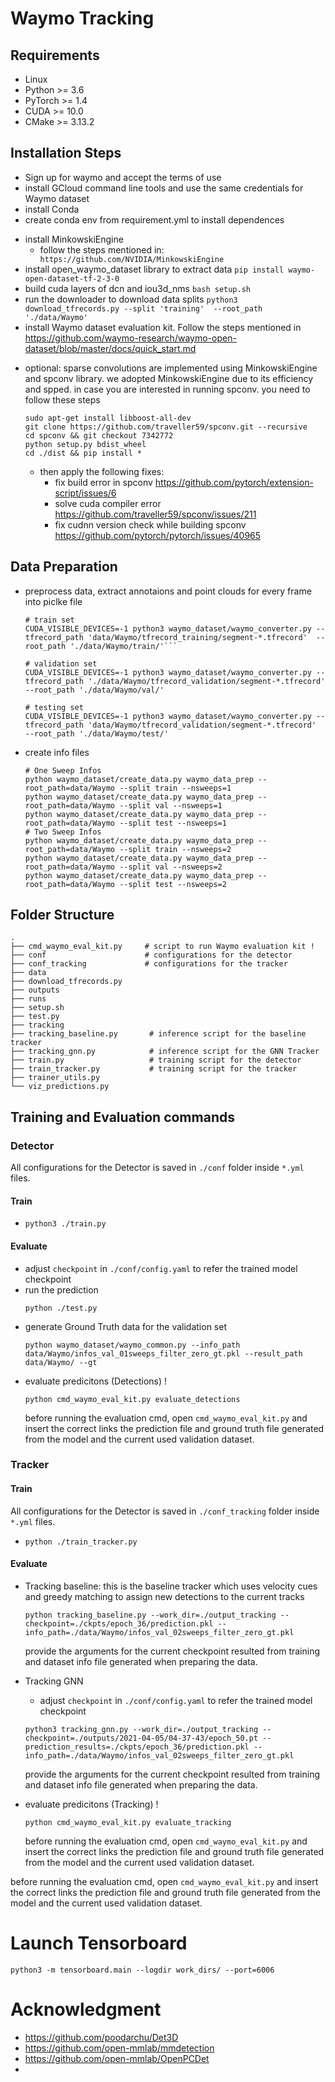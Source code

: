 # Waymo Tracking

## Requirements

- Linux
- Python >= 3.6
- PyTorch >= 1.4
- CUDA >= 10.0
- CMake >= 3.13.2


## Installation Steps

- Sign up for waymo and accept the terms of use
- install GCloud command line tools and use the same credentials for Waymo dataset
- install Conda
- create conda env from requirement.yml to install dependences
* install MinkowskiEngine
  * follow the steps mentioned in: ``` https://github.com/NVIDIA/MinkowskiEngine```
* install open_waymo_dataset library to extract data
```pip install waymo-open-dataset-tf-2-3-0```
* build cuda layers of dcn and iou3d_nms `bash setup.sh`
* run the downloader to download data splits ``` python3 download_tfrecords.py --split 'training'  --root_path './data/Waymo' ```
* install Waymo dataset evaluation kit. Follow the steps mentioned in https://github.com/waymo-research/waymo-open-dataset/blob/master/docs/quick_start.md

- optional: sparse convolutions are implemented using MinkowskiEngine and spconv library. we adopted MinkowskiEngine due to its efficiency and spped. in case you are interested in running spconv. you need to follow these steps
  ```
  sudo apt-get install libboost-all-dev
  git clone https://github.com/traveller59/spconv.git --recursive
  cd spconv && git checkout 7342772
  python setup.py bdist_wheel
  cd ./dist && pip install *
  ```
  - then apply the following fixes:
    - fix build error in spconv https://github.com/pytorch/extension-script/issues/6
    - solve cuda compiler error https://github.com/traveller59/spconv/issues/211
    - fix cudnn version check while building spconv https://github.com/pytorch/pytorch/issues/40965


## Data Preparation

* preprocess data, extract annotaions and point clouds for every frame into piclke file
  ```
  # train set 
  CUDA_VISIBLE_DEVICES=-1 python3 waymo_dataset/waymo_converter.py --tfrecord_path 'data/Waymo/tfrecord_training/segment-*.tfrecord'  --root_path './data/Waymo/train/'```

  # validation set 
  CUDA_VISIBLE_DEVICES=-1 python3 waymo_dataset/waymo_converter.py --tfrecord_path './data/Waymo/tfrecord_validation/segment-*.tfrecord'  --root_path './data/Waymo/val/'

  # testing set 
  CUDA_VISIBLE_DEVICES=-1 python3 waymo_dataset/waymo_converter.py --tfrecord_path 'data/Waymo/tfrecord_validation/segment-*.tfrecord'  --root_path './data/Waymo/test/'
  ```
* create info files
  ```
  # One Sweep Infos 
  python waymo_dataset/create_data.py waymo_data_prep --root_path=data/Waymo --split train --nsweeps=1
  python waymo_dataset/create_data.py waymo_data_prep --root_path=data/Waymo --split val --nsweeps=1
  python waymo_dataset/create_data.py waymo_data_prep --root_path=data/Waymo --split test --nsweeps=1
  # Two Sweep Infos
  python waymo_dataset/create_data.py waymo_data_prep --root_path=data/Waymo --split train --nsweeps=2
  python waymo_dataset/create_data.py waymo_data_prep --root_path=data/Waymo --split val --nsweeps=2
  python waymo_dataset/create_data.py waymo_data_prep --root_path=data/Waymo --split test --nsweeps=2
  ```

## Folder Structure
```
.
├── cmd_waymo_eval_kit.py     # script to run Waymo evaluation kit !
├── conf                      # configurations for the detector
├── conf_tracking             # configurations for the tracker
├── data
├── download_tfrecords.py
├── outputs
├── runs
├── setup.sh
├── test.py
├── tracking
├── tracking_baseline.py       # inference script for the baseline tracker
├── tracking_gnn.py            # inference script for the GNN Tracker
├── train.py                   # training script for the detector
├── train_tracker.py           # training script for the tracker
├── trainer_utils.py
└── viz_predictions.py
```

## Training and Evaluation commands
### Detector
All configurations for the Detector is saved in `./conf` folder inside `*.yml` files.
#### Train
- ```python3 ./train.py```
#### Evaluate
* adjust ```checkpoint``` in ```./conf/config.yaml``` to refer the trained model checkpoint
* run the prediction
  ```
  python ./test.py
  ```
* generate Ground Truth data for the validation set
  ```
  python waymo_dataset/waymo_common.py --info_path data/Waymo/infos_val_01sweeps_filter_zero_gt.pkl --result_path data/Waymo/ --gt
  ```
* evaluate predicitons (Detections) !
  ```
  python cmd_waymo_eval_kit.py evaluate_detections
  ```
  before running the evaluation cmd, open `cmd_waymo_eval_kit.py` and insert the correct links the prediction file and ground truth file generated from the model and the current used validation dataset.

### Tracker
#### Train
All configurations for the Detector is saved in `./conf_tracking` folder inside `*.yml` files.
- ```python ./train_tracker.py ```
#### Evaluate
* Tracking baseline: this is the baseline tracker which uses velocity cues and greedy matching to assign new detections to the current tracks
  ```
  python tracking_baseline.py --work_dir=./output_tracking --checkpoint=./ckpts/epoch_36/prediction.pkl --info_path=./data/Waymo/infos_val_02sweeps_filter_zero_gt.pkl
  ```
  provide the arguments for the current checkpoint resulted from training and dataset info file generated when preparing the data.

* Tracking GNN
  * adjust ```checkpoint``` in ```./conf/config.yaml``` to refer the trained model checkpoint
  ```
  python3 tracking_gnn.py --work_dir=./output_tracking --checkpoint=./outputs/2021-04-05/04-37-43/epoch_50.pt --prediction_results=./ckpts/epoch_36/prediction.pkl --info_path=./data/Waymo/infos_val_02sweeps_filter_zero_gt.pkl
  ```
  provide the arguments for the current checkpoint resulted from training and dataset info file generated when preparing the data.


* evaluate predicitons (Tracking) !
  ```
  python cmd_waymo_eval_kit.py evaluate_tracking 
  ```
  before running the evaluation cmd, open `cmd_waymo_eval_kit.py` and insert the correct links the prediction file and ground truth file generated from the model and the current used validation dataset.

before running the evaluation cmd, open `cmd_waymo_eval_kit.py` and insert the correct links the prediction file and ground truth file generated from the model and the current used validation dataset.


# Launch Tensorboard
```python3 -m tensorboard.main --logdir work_dirs/ --port=6006```


# Acknowledgment
* https://github.com/poodarchu/Det3D
* https://github.com/open-mmlab/mmdetection
* https://github.com/open-mmlab/OpenPCDet
* 